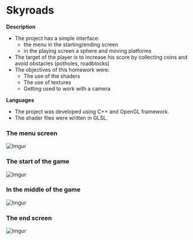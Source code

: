 # Skyroads

**Description**
- The project has a simple interface:
    - the menu in the starting/ending screen
    - in the playing screen a sphere and moving platforms
- The target of the player is to increase his score by collecting coins and avoid obstacles (potholes, roadblocks)
- The objectives of this homework were:
    - The use of the shaders
    - The use of textures
    - Getting used to work with a camera

**Languages**
- The project was developed using C++ and OpenGL framework.
- The shader files were written in GLSL.

### The menu screen
![Imgur](https://i.imgur.com/x0HoZEh.png)

### The start of the game
![Imgur](https://i.imgur.com/XdxKzWM.png)

### In the middle of the game
![Imgur](https://i.imgur.com/XL60Ulp.png)

### The end screen
![Imgur](https://i.imgur.com/RZJlexM.png)
